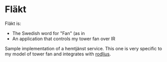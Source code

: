 # Fläkt

Fläkt is:
  * The Swedish word for "Fan" (as in
  * An application that controls my tower fan over IR

Sample implementation of a hemtjänst service. This one is very specific to my model of tower fan and integrates with [rodljus](https://github.com/hemtjanst/rodljus).

